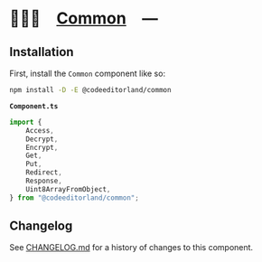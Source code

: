 # 👨🏻‍🏭 [Common] —

## Installation

First, install the `Common` component like so:

```sh
npm install -D -E @codeeditorland/common
```

**`Component.ts`**

```ts
import {
	Access,
	Decrypt,
	Encrypt,
	Get,
	Put,
	Redirect,
	Response,
	Uint8ArrayFromObject,
} from "@codeeditorland/common";
```

[Common]: https://npmjs.org/@codeeditorland/common

## Changelog

See [CHANGELOG.md](CHANGELOG.md) for a history of changes to this component.

